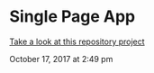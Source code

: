 # Single Page App

[Take a look at this repository project](https://jnosornov.github.io/devTestApp/)

October 17, 2017 at 2:49 pm

